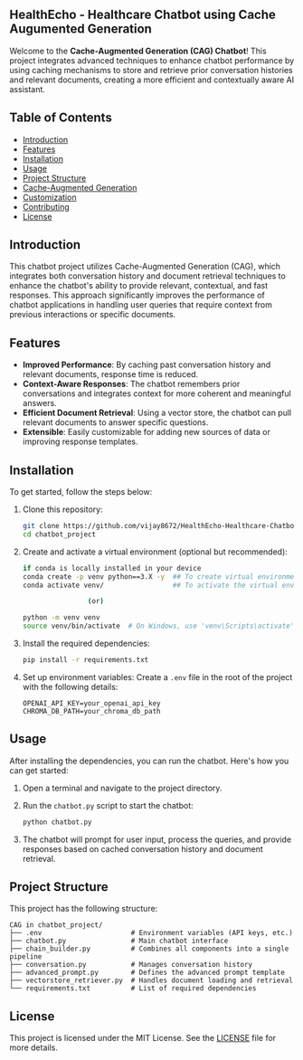 ## HealthEcho - Healthcare Chatbot using Cache Augumented Generation

Welcome to the **Cache-Augmented Generation (CAG) Chatbot**! This project integrates advanced techniques to enhance chatbot performance by using caching mechanisms to store and retrieve prior conversation histories and relevant documents, creating a more efficient and contextually aware AI assistant.


## Table of Contents
- [Introduction](#introduction)
- [Features](#features)
- [Installation](#installation)
- [Usage](#usage)
- [Project Structure](#project-structure)
- [Cache-Augmented Generation](#cache-augmented-generation-cag)
- [Customization](#customization)
- [Contributing](#contributing)
- [License](#license)

## Introduction

This chatbot project utilizes Cache-Augmented Generation (CAG), which integrates both conversation history and document retrieval techniques to enhance the chatbot's ability to provide relevant, contextual, and fast responses. This approach significantly improves the performance of chatbot applications in handling user queries that require context from previous interactions or specific documents.

## Features

- **Improved Performance**: By caching past conversation history and relevant documents, response time is reduced.
- **Context-Aware Responses**: The chatbot remembers prior conversations and integrates context for more coherent and meaningful answers.
- **Efficient Document Retrieval**: Using a vector store, the chatbot can pull relevant documents to answer specific questions.
- **Extensible**: Easily customizable for adding new sources of data or improving response templates.

## Installation

To get started, follow the steps below:

1. Clone this repository:
    ```bash
    git clone https://github.com/vijay8672/HealthEcho-Healthcare-Chatbot-using-Cache-Augumented-Generation.git
    cd chatbot_project
    ```

2. Create and activate a virtual environment (optional but recommended):
    ```bash
    if conda is locally installed in your device
    conda create -p venv python==3.X -y  ## To create virtual environment
    conda activate venv/                 ## To activate the virtual environment

                    (or)
    
    python -m venv venv
    source venv/bin/activate  # On Windows, use 'venv\Scripts\activate'
    ```

3. Install the required dependencies:
    ```bash
    pip install -r requirements.txt
    ```

4. Set up environment variables:
    Create a `.env` file in the root of the project with the following details:
    ```
    OPENAI_API_KEY=your_openai_api_key
    CHROMA_DB_PATH=your_chroma_db_path
    ```

## Usage

After installing the dependencies, you can run the chatbot. Here's how you can get started:

1. Open a terminal and navigate to the project directory.
2. Run the `chatbot.py` script to start the chatbot:
    ```bash
    python chatbot.py
    ```

3. The chatbot will prompt for user input, process the queries, and provide responses based on cached conversation history and document retrieval.

## Project Structure

This project has the following structure:

    CAG in chatbot_project/
    ├── .env                      # Environment variables (API keys, etc.)
    ├── chatbot.py                # Main chatbot interface
    ├── chain_builder.py          # Combines all components into a single pipeline
    ├── conversation.py           # Manages conversation history
    ├── advanced_prompt.py        # Defines the advanced prompt template
    ├── vectorstore_retriever.py  # Handles document loading and retrieval
    └── requirements.txt          # List of required dependencies

## License

This project is licensed under the MIT License. See the [LICENSE](LICENSE) file for more details.


